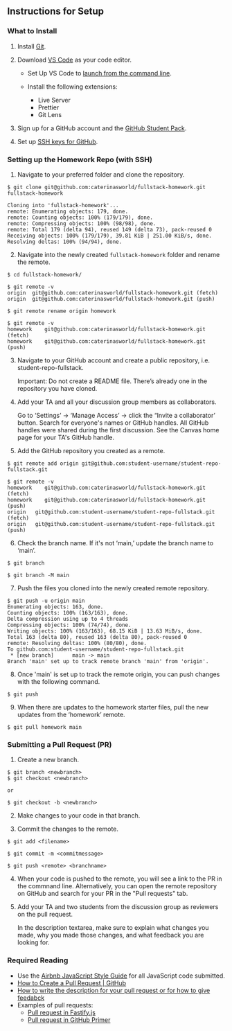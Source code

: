 ## Instructions for Setup

### What to Install

1. Install [Git](https://git-scm.com/book/en/v2/Getting-Started-Installing-Git).

2. Download [VS Code](https://code.visualstudio.com/) as your code editor.

   - Set Up VS Code to [launch from the command line](https://code.visualstudio.com/docs/editor/command-line#_launching-from-command-line).

   - Install the following extensions:
     - Live Server
     - Prettier
     - Git Lens

3. Sign up for a GitHub account and the [GitHub Student Pack](https://education.github.com/pack).

4. Set up [SSH keys for GitHub](https://docs.github.com/en/free-pro-team@latest/github/authenticating-to-github/connecting-to-github-with-ssh).

### Setting up the Homework Repo (with SSH)

1. Navigate to your preferred folder and clone the repository.

```console
$ git clone git@github.com:caterinasworld/fullstack-homework.git fullstack-homework

Cloning into 'fullstack-homework'...
remote: Enumerating objects: 179, done.
remote: Counting objects: 100% (179/179), done.
remote: Compressing objects: 100% (98/98), done.
remote: Total 179 (delta 94), reused 149 (delta 73), pack-reused 0
Receiving objects: 100% (179/179), 39.81 KiB | 251.00 KiB/s, done.
Resolving deltas: 100% (94/94), done.

```

2. Navigate into the newly created `fullstack-homework` folder and rename the remote.

```console
$ cd fullstack-homework/

$ git remote -v
origin	git@github.com:caterinasworld/fullstack-homework.git (fetch)
origin	git@github.com:caterinasworld/fullstack-homework.git (push)

$ git remote rename origin homework

$ git remote -v
homework	git@github.com:caterinasworld/fullstack-homework.git (fetch)
homework	git@github.com:caterinasworld/fullstack-homework.git (push)
```

3. Navigate to your GitHub account and create a public repository, i.e. student-repo-fullstack.

   Important: Do not create a README file. There’s already one in the repository you have cloned.

4. Add your TA and all your discussion group members as collaborators.

   Go to ‘Settings’ → ‘Manage Access’ → click the “Invite a collaborator’ button. Search for everyone's names or GitHub handles. 
   All GitHub handles were shared during the first discussion. See the Canvas home page for your TA's GitHub handle.

5. Add the GitHub repository you created as a remote.

```console
$ git remote add origin git@github.com:student-username/student-repo-fullstack.git

$ git remote -v
homework    git@github.com:caterinasworld/fullstack-homework.git (fetch)
homework    git@github.com:caterinasworld/fullstack-homework.git (push)
origin   git@github.com:student-username/student-repo-fullstack.git (fetch)
origin   git@github.com:student-username/student-repo-fullstack.git (push)
```

6. Check the branch name. If it's not ‘main,’ update the branch name to ‘main’.

```console
$ git branch

$ git branch -M main
```

7. Push the files you cloned into the newly created remote repository.

```console
$ git push -u origin main
Enumerating objects: 163, done.
Counting objects: 100% (163/163), done.
Delta compression using up to 4 threads
Compressing objects: 100% (74/74), done.
Writing objects: 100% (163/163), 68.15 KiB | 13.63 MiB/s, done.
Total 163 (delta 80), reused 163 (delta 80), pack-reused 0
remote: Resolving deltas: 100% (80/80), done.
To github.com:student-username/student-repo-fullstack.git
 * [new branch]      main -> main
Branch 'main' set up to track remote branch 'main' from 'origin'.
```

8. Once 'main' is set up to track the remote origin, you can push changes with the following command.

```console
$ git push
```

9. When there are updates to the homework starter files, pull the new updates from the ‘homework’ remote.

```console
$ git pull homework main
```

### Submitting a Pull Request (PR)

1. Create a new branch. 

```console
$ git branch <newbranch>
$ git checkout <newbranch>

or

$ git checkout -b <newbranch>
```

2. Make changes to your code in that branch.

3. Commit the changes to the remote.

```console
$ git add <filename>

$ git commit -m <commitmessage>

$ git push <remote> <branchname>
```

4. When your code is pushed to the remote, you will see a link to the PR in the commnand line. Alternatively, you can open the remote repository on GitHub and search for your PR in the "Pull requests" tab. 

5. Add your TA and two students from the discussion group as reviewers on the pull request.

   In the description textarea, make sure to explain what changes you made, why you made those changes, and what feedback you are looking for.

### Required Reading

- Use the [Airbnb JavaScript Style Guide](https://github.com/airbnb/javascript) for all JavaScript code submitted.
- [How to Create a Pull Request | GitHub](https://docs.github.com/en/pull-requests/collaborating-with-pull-requests/proposing-changes-to-your-work-with-pull-requests/creating-a-pull-request)
- [How to write the description for your pull request or for how to give feedabck](https://github.blog/2015-01-21-how-to-write-the-perfect-pull-request/)
- Examples of pull requests:
  - [Pull request in Fastify.js](https://github.com/fastify/fastify/pull/4264)
  - [Pull request in GitHub Primer](https://github.com/primer/react/pull/2337)



